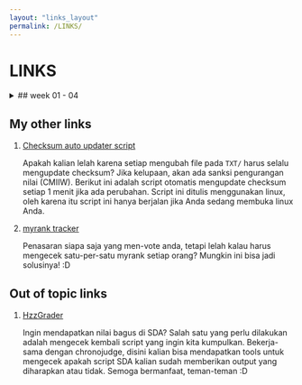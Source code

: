 ```yaml
---
layout: "links_layout"
permalink: /LINKS/
---
```



# LINKS



<details>
<summary>## week 01 - 04</summary>

1. [Tutorial Youtube Bash Script lengkap](https://www.youtube.com/watch?v=e7BufAVwDiM)

   Saya banyak banget belajar dari sini. Isinya sangat lengkap, mulai dari pengenalan cara membuat script bash, mendaftarkan variabel, pipe, sampai grep dan awk. Semuanya ada. Hanya dalam 3 jam kalian bisa menguasai semuanya dengan baik. Saya cukup yakin kalian bisa jago memahami bash jika menyimak video ini. Have a nice day!

2. [File system implementations](https://www.youtube.com/watch?v=JoTIG_ElTyY)

   Mempelajari berbagai macam jenis-jenis implementasi pada file system serta komponen-komponennya. Mulai dari cara melacak apakah suatu block of file itu kosong atau tidak, manfaat inode, manfaat superblock, dll.

3. [File allocation methods](https://www.geeksforgeeks.org/file-allocation-methods/)

   Artikel singkat mengenai file allocation methods

4. [Paging vs segmenting](https://www.youtube.com/watch?v=p9yZNLeOj4s)
   
   Pengetahuan yang jauh lebih detil dan mendalam mengenai perbedaan antara paging dengan segmenting.  
5. [Virtual memory, paging, dan segmenting](https://www.youtube.com/watch?v=qeOBEOBJREs)

   Sedikit penjelasan mengenai apa itu virtual memory, beserta metode-metode yang biasanya digunakan (paging ataupun segmenting)

6. [Swapping](https://www.youtube.com/watch?v=Qt49Hzh_TDc)

   Saat pertama kali kita disuruh membuat OS pada virtualbox, kita disuruh mengalokasikan sebagian hard disk pada virtual OS untuk menyimpan swap file. Namun waktu itu kita tidak mengerti apa itu gunanya. Sekarang, setelah menonton video ini, kita menjadi tahu apa itu swapping dan apa itu swap file.

</details>



## My other links

1. [Checksum auto updater script](https://github.com/Hzz-Hzz/my_os212_useful_scripts/tree/main/automatic_checksum_updater)

   Apakah kalian lelah karena setiap mengubah file pada `TXT/` harus selalu mengupdate checksum? Jika kelupaan, akan ada sanksi pengurangan nilai (CMIIW). Berikut ini adalah script otomatis mengupdate checksum setiap 1 menit jika ada perubahan. Script ini ditulis menggunakan linux, oleh karena itu script ini hanya berjalan jika Anda sedang membuka linux Anda.

2. [myrank tracker](https://github.com/Hzz-Hzz/my_os212_useful_scripts/tree/main/rank_tracker)

   Penasaran siapa saja yang men-vote anda, tetapi lelah kalau harus mengecek satu-per-satu myrank setiap orang? Mungkin ini bisa jadi solusinya! :D


## Out of topic links


1. [HzzGrader](https://github.com/Hzzkygcs/SDA)

	Ingin mendapatkan nilai bagus di SDA? Salah satu yang perlu dilakukan adalah mengecek kembali script yang ingin kita kumpulkan. Bekerja-sama dengan chronojudge, disini kalian bisa mendapatkan tools untuk mengecek apakah script SDA kalian sudah memberikan output yang diharapkan atau tidak. Semoga bermanfaat, teman-teman :D